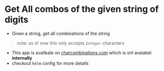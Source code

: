 # Get All combos of the given string of digits

* Given a string, get all combinations of the string
> note: as of now  this only accepts `Integer` characters
- This app is avalibale on [charcombinations.com](charcombinations.com) which is onl avaiabel **internally**
- checkout `helm` config for more  details

 

